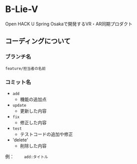# B-Lie-V
Open HACK U Spring Osakaで開発するVR・AR同期プロダクト

## コーディングについて

### ブランチ名

`feature/担当者の名前`


### コミット名

- `add`
    - 機能の追加点
- `update`
    - 更新した内容
- `fix`
    - 修正した内容
- `test`
    - テストコードの追加や修正
- 'delete'
    - 削除した内容
    
例：　　
`add:タイトル`
    
